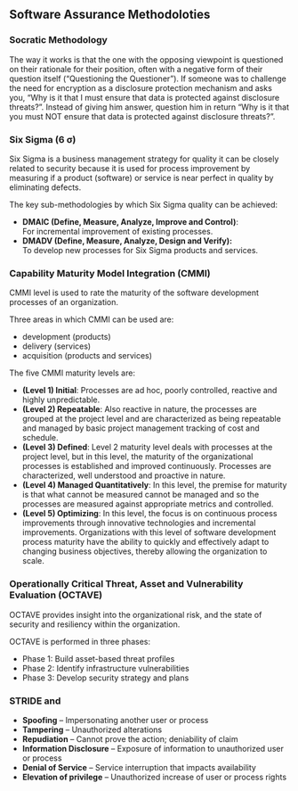 ## Software Assurance Methodoloties

### Socratic Methodology
The way it works is that the one with the opposing viewpoint is questioned on their rationale for their position, often with a negative form of their question itself (“Questioning the Questioner”).
If someone was to challenge the need for encryption as a disclosure protection mechanism and asks you, “Why is it that I must ensure that data is protected against disclosure threats?”. Instead of giving him answer, question him in return “Why is it that you must NOT ensure that data is protected against disclosure threats?”.

### Six Sigma (6 σ)
Six Sigma is a business management strategy for quality it can be closely related to security because it is used for process improvement by measuring if a product (software) or service is near perfect in quality by eliminating defects.

The key sub-methodologies by which Six Sigma quality can be achieved:
- **DMAIC (Define, Measure, Analyze, Improve and Control)**:  
  For incremental improvement of existing processes.
- **DMADV (Define, Measure, Analyze, Design and Verify):**  
  To develop new processes for Six Sigma products and services.

### Capability Maturity Model Integration (CMMI)
CMMI level is used to rate the maturity of the software development processes of an organization.

Three areas in which CMMI can be used are:
- development (products)
- delivery (services)
- acquisition (products and services)

The five CMMI maturity levels are:  
- **(Level 1) Initial**: Processes are ad hoc, poorly controlled, reactive and highly unpredictable.
- **(Level 2) Repeatable**: Also reactive in nature, the processes are grouped at the project level and are characterized as being repeatable and managed by basic project management tracking of cost and schedule.
- **(Level 3) Defined**: Level 2 maturity level deals with processes at the project level, but in this level, the maturity of the organizational processes is established and improved continuously. Processes are characterized, well understood and proactive in nature.
- **(Level 4) Managed Quantitatively**: In this level, the premise for maturity is that what cannot be measured cannot be managed and so the processes are measured against appropriate metrics and controlled.
- **(Level 5) Optimizing**: In this level, the focus is on continuous process improvements through innovative technologies and incremental improvements. Organizations with this level of software development process maturity have the ability to quickly and effectively adapt to changing business objectives, thereby allowing the organization to scale.

### Operationally Critical Threat, Asset and Vulnerability Evaluation (OCTAVE)
OCTAVE provides insight into the organizational risk, and the state of security and resiliency within the organization. 

OCTAVE is performed in three phases:  
- Phase 1: Build asset-based threat profiles
- Phase 2: Identify infrastructure vulnerabilities
- Phase 3: Develop security strategy and plans

### STRIDE and 
- **Spoofing** – Impersonating another user or process  
- **Tampering** – Unauthorized alterations
- **Repudiation** – Cannot prove the action; deniability of claim
- **Information Disclosure** – Exposure of information to unauthorized user or process
- **Denial of Service** – Service interruption that impacts availability
- **Elevation of privilege** – Unauthorized increase of user or process rights



<!--stackedit_data:
eyJoaXN0b3J5IjpbMTQxNTU0MTM3NCwyMDMwMjgwNTYwLC0xOD
g4NTA0MzY0LDY3NTMxNDQ4NSwtMjEzNzc0MzgxNywtMTY4MDYw
NjM2MCw2MzA3MjYzODQsODU0NDg1NDE2LDE2NzM2NTQ4MjcsLT
Y5ODU2NjAyOV19
-->